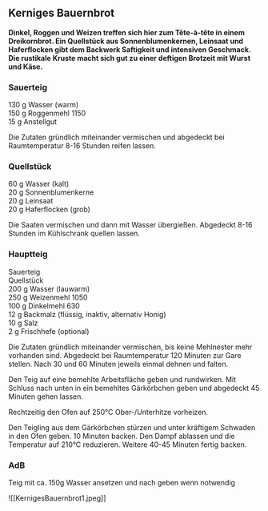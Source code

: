 ## Kerniges Bauernbrot

**Dinkel, Roggen und Weizen treffen sich hier zum Tête-à-tête in einem Dreikornbrot. Ein Quellstück aus Sonnenblumenkernen, Leinsaat und Haferflocken gibt dem Backwerk Saftigkeit und intensiven Geschmack. Die rustikale Kruste macht sich gut zu einer deftigen Brotzeit mit Wurst und Käse.**

### Sauerteig

130 g Wasser (warm)  
150 g Roggenmehl 1150   
15 g Anstellgut

Die Zutaten gründlich miteinander vermischen und abgedeckt bei Raumtemperatur 8-16 Stunden reifen lassen.

### Quellstück

60 g Wasser (kalt)  
20 g Sonnenblumenkerne  
20 g Leinsaat  
20 g Haferflocken (grob)

Die Saaten vermischen und dann mit Wasser übergießen. Abgedeckt 8-16 Stunden im Kühlschrank quellen lassen.

### Hauptteig

Sauerteig  
Quellstück  
200 g Wasser (lauwarm)  
250 g Weizenmehl 1050  
100 g Dinkelmehl 630  
12 g Backmalz (flüssig, inaktiv, alternativ Honig)   
10 g Salz  
2 g Frischhefe (optional)


Die Zutaten gründlich miteinander vermischen, bis keine Mehlnester mehr vorhanden sind. Abgedeckt bei Raumtemperatur 120 Minuten zur Gare stellen. Nach 30 und 60 Minuten jeweils einmal dehnen und falten.


Den Teig auf eine bemehlte Arbeitsfläche geben und rundwirken. Mit Schluss nach unten in ein bemehltes Gärkörbchen geben und abgedeckt 45 Minuten gehen lassen.

Rechtzeitig den Ofen auf 250°C Ober-/Unterhitze vorheizen.

Den Teigling aus dem Gärkörbchen stürzen und unter kräftigem Schwaden in den Ofen geben. 10 Minuten backen. Den Dampf ablassen und die Temperatur auf 210°C reduzieren. Weitere 40-45 Minuten fertig backen.

### AdB

Teig mit ca. 150g Wasser ansetzen und nach geben wenn notwendig 


![[KernigesBauernbrot1.jpeg]]